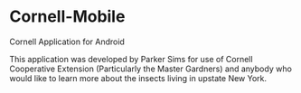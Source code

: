 Cornell-Mobile
==============

Cornell Application for Android

This application was developed by Parker Sims for use of Cornell Cooperative Extension (Particularly the Master Gardners)
and anybody who would like to learn more about the insects living in upstate New York.
